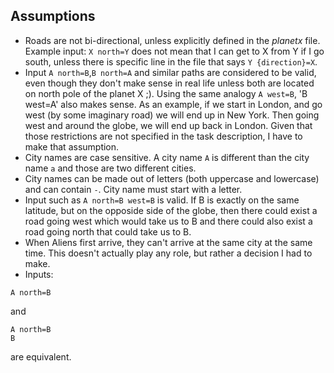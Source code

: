 

## Assumptions

- Roads are not bi-directional, unless explicitly defined in the _planetx_ file. Example input: `X north=Y` does not mean that I can get to X from Y if I go south, unless there is specific line in the file that says `Y {direction}=X`.
- Input `A north=B`,`B north=A` and similar paths are considered to be valid, even though they don't make sense in real life unless both are located on north pole of the planet X ;). Using the same analogy `A west=B`, 'B west=A' also makes sense. As an example, if we start in London, and go west (by some imaginary road) we will end up in New York. Then going west and around the globe, we will end up back in London. Given that those restrictions are not specified in the task description, I have to make that assumption.
- City names are case sensitive. A city name `A` is different than the city name `a` and those are two different cities.
- City names can be made out of letters (both uppercase and lowercase) and can contain `-`. City name must start with a letter.
- Input such as `A north=B west=B` is valid. If B is exactly on the same latitude, but on the opposide side of the globe, then there could exist a road going west which would take us to B and there could also exist a road going north that could take us to B.
- When Aliens first arrive, they can't arrive at the same city at the same time. This doesn't actually play any role, but rather a decision I had to make.
- Inputs:
```
A north=B
```

and

```
A north=B
B
```
are equivalent.
